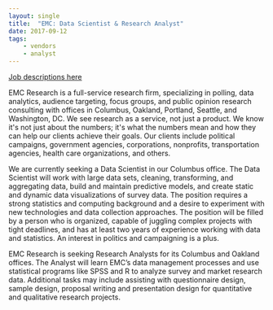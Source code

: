 ```yaml
---
layout: single
title:  "EMC: Data Scientist & Research Analyst"
date: 2017-09-12
tags: 
    - vendors
    - analyst
---
```


[Job descriptions here](http://www.emcresearch.com/company_careers.html)


EMC Research is a full-service research firm, specializing in polling, data analytics, audience targeting, focus groups, and public opinion research consulting with offices in Columbus, Oakland, Portland, Seattle, and Washington, DC.  We see research as a service, not just a product. We know it's not just about the numbers; it's what the numbers mean and how they can help our clients achieve their goals. Our clients include political campaigns, government agencies, corporations, nonprofits, transportation agencies, health care organizations, and others.
 
We are currently seeking a Data Scientist in our Columbus office. The Data Scientist will work with large data sets, cleaning, transforming, and aggregating data, build and maintain predictive models, and create static and dynamic data visualizations of survey data. The position requires a strong statistics and computing background and a desire to experiment with new technologies and data collection approaches. The position will be filled by a person who is organized, capable of juggling complex projects with tight deadlines, and has at least two years of experience working with data and statistics. An interest in politics and campaigning is a plus.

EMC Research is seeking Research Analysts for its Columbus and Oakland offices. The Analyst will learn EMC’s data management processes and use statistical programs like SPSS and R to analyze survey and market research data. Additional tasks may include assisting with questionnaire design, sample design, proposal writing and presentation design for quantitative and qualitative research projects.
